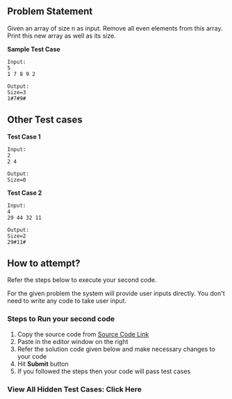 ## Problem Statement
Given an array of size n as input. Remove all even elements from this array.
Print this new array as well as its size.

**Sample Test Case**
```
Input:
5
1 7 8 9 2

Output:
Size=3
1#7#9#
```
## Other Test cases
**Test Case 1**
```
Input:
2
2 4

Output:
Size=0
```

**Test Case 2**
```
Input:
4
29 44 32 11

Output:
Size=2
29#11#
```

## How to attempt?
Refer the steps below to execute your second code.

For the given problem the system will provide user inputs directly. You don't need to write any code to take user input.

### Steps to Run your second code
1. Copy the source code from [Source Code Link](https://raw.githubusercontent.com/Aartiarora22/Lab_assignments/main/R2/T2/Main.java)
2. Paste in the editor window on the right
3. Refer the solution code given below and make necessary changes to your code
4. Hit **Submit** button
5. If you followed the steps then your code will pass test cases

### View All Hidden Test Cases: Click Here

